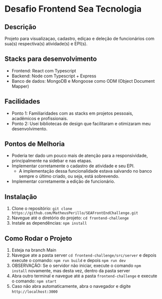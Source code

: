 # Desafio Frontend Sea Tecnologia

## Descrição

Projeto para visualizaçao, cadastro, ediçao e deleção de funcionários com sua(s) respectiva(s) atividade(s) e EPI(s).

## Stacks para desenvolvimento
- Frontend: React com Typescript
- Backend: Node com Typescript + Express
- Banco de dados: MongoDB e Mongoose como ODM (Object Document Mapper)

## Facilidades

- Ponto 1: Familiaridades com as stacks em projetos pessoais, acadêmicos e profissionais.
- Ponto 2: Usei bibliotecas de design que facilitaram e otimizaram meu desenvolvimento.

## Pontos de Melhoria

- Poderia ter dado um pouco mais de atenção para a responsividade, principalmente na sidebar e nas etapas.
- Implementar corretamente o cadastro de atividade e seu EPI.
  - A implementação dessa funcionalidade estava salvando no banco sempre o último criado, ou seja, está sobrevendo.
- Implementar corretamente a edição de funcionário.

## Instalação

1. Clone o repositório: `git clone https://github.com/MatheusPerillo/SEAFrontEndChallenge.git`
2. Navegue até o diretório do projeto: `cd frontend-challenge`
3. Instale as dependências: `npm install`

## Como Rodar o Projeto

1. Esteja na branch Main
2. Navegue ate a pasta server `cd frontend-challenge/src/server` e depois execute o comando: `npm run build` e depois `npm run dev`
3. OBSERVAÇÃO: Se o servidor não iniciar, execute o comando `npm install` novamente, mas desta vez, dentro da pasta server
4. Abra outro terminal e navegue até a pasta `frontend-challenge` e execute o comando: `npm start`
5. Caso não abra automaticamente, abra o navegador e digite `http://localhost:3000`
